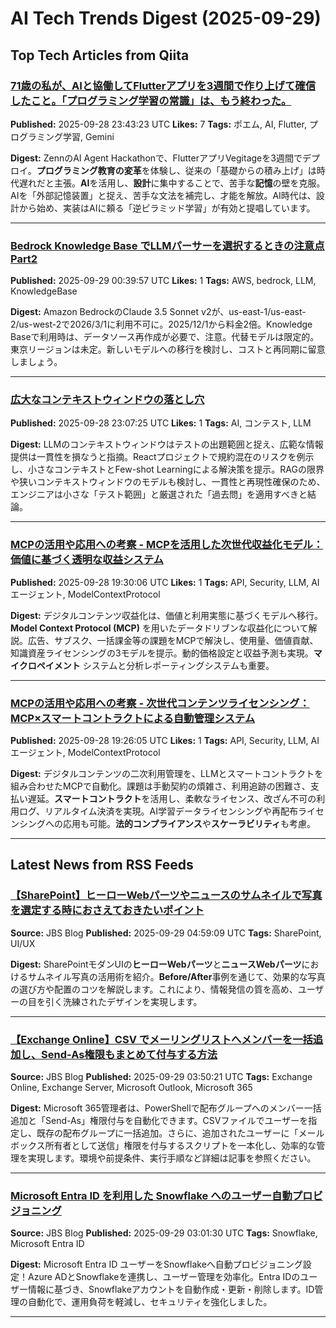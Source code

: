 # AI Tech Trends Digest (2025-09-29)


## Top Tech Articles from Qiita


### [71歳の私が、AIと協働してFlutterアプリを3週間で作り上げて確信したこと。「プログラミング学習の常識」は、もう終わった。](https://qiita.com/yniji/items/56a86283ddef245bc35f)
**Published:** 2025-09-28 23:43:23 UTC
**Likes:** 7
**Tags:** ポエム, AI, Flutter, プログラミング学習, Gemini

**Digest:**
ZennのAI Agent Hackathonで、FlutterアプリVegitageを3週間でデプロイ。**プログラミング教育の変革**を体験し、従来の「基礎からの積み上げ」は時代遅れだと主張。**AI**を活用し、**設計**に集中することで、苦手な**記憶**の壁を克服。AIを「外部記憶装置」と捉え、苦手な文法を補完し、才能を解放。AI時代は、設計から始め、実装はAIに頼る「逆ピラミッド学習」が有効と提唱しています。

---

### [Bedrock Knowledge Base でLLMパーサーを選択するときの注意点 Part2](https://qiita.com/hi_carbo/items/f718f6f37407727e11bb)
**Published:** 2025-09-29 00:39:57 UTC
**Likes:** 1
**Tags:** AWS, bedrock, LLM, KnowledgeBase

**Digest:**
Amazon BedrockのClaude 3.5 Sonnet v2が、us-east-1/us-east-2/us-west-2で2026/3/1に利用不可に。2025/12/1から料金2倍。Knowledge Baseで利用時は、データソース再作成が必要で、注意。代替モデルは限定的。東京リージョンは未定。新しいモデルへの移行を検討し、コストと再同期に留意しましょう。

---

### [広大なコンテキストウィンドウの落とし穴](https://qiita.com/s-age/items/065ab48e06095aa9c7ff)
**Published:** 2025-09-28 23:07:25 UTC
**Likes:** 1
**Tags:** AI, コンテスト, LLM

**Digest:**
LLMのコンテキストウィンドウはテストの出題範囲と捉え、広範な情報提供は一貫性を損なうと指摘。Reactプロジェクトで規約混在のリスクを例示し、小さなコンテキストとFew-shot Learningによる解決策を提示。RAGの限界や狭いコンテキストウィンドウのモデルも検討し、一貫性と再現性確保のため、エンジニアは小さな「テスト範囲」と厳選された「過去問」を適用すべきと結論。

---

### [MCPの活用や応用への考察 - MCPを活用した次世代収益化モデル：価値に基づく透明な収益システム](https://qiita.com/555hamano/items/6173b651d6758c7dde2b)
**Published:** 2025-09-28 19:30:06 UTC
**Likes:** 1
**Tags:** API, Security, LLM, AIエージェント, ModelContextProtocol

**Digest:**
デジタルコンテンツ収益化は、価値と利用実態に基づくモデルへ移行。**Model Context Protocol (MCP)** を用いたデータドリブンな収益化について解説。広告、サブスク、一括課金等の課題をMCPで解決し、使用量、価値貢献、知識資産ライセンシングの3モデルを提示。動的価格設定と収益予測も実現。**マイクロペイメント** システムと分析レポーティングシステムも重要。

---

### [MCPの活用や応用への考察 - 次世代コンテンツライセンシング：MCP×スマートコントラクトによる自動管理システム](https://qiita.com/555hamano/items/f94c6a1d55b760baa97a)
**Published:** 2025-09-28 19:26:05 UTC
**Likes:** 1
**Tags:** API, Security, LLM, AIエージェント, ModelContextProtocol

**Digest:**
デジタルコンテンツの二次利用管理を、LLMとスマートコントラクトを組み合わせたMCPで自動化。課題は手動契約の煩雑さ、利用追跡の困難さ、支払い遅延。**スマートコントラクト**を活用し、柔軟なライセンス、改ざん不可の利用ログ、リアルタイム決済を実現。AI学習データライセンシングや再配布ライセンシングへの応用も可能。**法的コンプライアンス**や**スケーラビリティ**も考慮。

---

## Latest News from RSS Feeds


### [【SharePoint】ヒーローWebパーツやニュースのサムネイルで写真を選定する時におさえておきたいポイント](https://blog.jbs.co.jp/entry/2025/09/29/135909)
**Source:** JBS Blog
**Published:** 2025-09-29 04:59:09 UTC
**Tags:** SharePoint, UI/UX

**Digest:**
SharePointモダンUIの**ヒーローWebパーツ**と**ニュースWebパーツ**におけるサムネイル写真の活用術を紹介。**Before/After**事例を通じて、効果的な写真の選び方や配置のコツを解説します。これにより、情報発信の質を高め、ユーザーの目を引く洗練されたデザインを実現します。

---

### [【Exchange Online】CSV でメーリングリストへメンバーを一括追加し、Send-As権限もまとめて付与する方法](https://blog.jbs.co.jp/entry/2025/09/29/125021)
**Source:** JBS Blog
**Published:** 2025-09-29 03:50:21 UTC
**Tags:** Exchange Online, Exchange Server, Microsoft Outlook, Microsoft 365

**Digest:**
Microsoft 365管理者は、PowerShellで配布グループへのメンバー一括追加と「Send-As」権限付与を自動化できます。CSVファイルでユーザーを指定し、既存の配布グループに一括追加。さらに、追加されたユーザーに「メールボックス所有者として送信」権限を付与するスクリプトを一本化し、効率的な管理を実現します。環境や前提条件、実行手順など詳細は記事を参照ください。

---

### [Microsoft Entra ID を利用した Snowflake へのユーザー自動プロビジョニング](https://blog.jbs.co.jp/entry/2025/09/29/120130)
**Source:** JBS Blog
**Published:** 2025-09-29 03:01:30 UTC
**Tags:** Snowflake, Microsoft Entra ID

**Digest:**
Microsoft Entra ID ユーザーをSnowflakeへ自動プロビジョニング設定！Azure ADとSnowflakeを連携し、ユーザー管理を効率化。Entra IDのユーザー情報に基づき、Snowflakeアカウントを自動作成・更新・削除します。ID管理の自動化で、運用負荷を軽減し、セキュリティを強化しました。

---